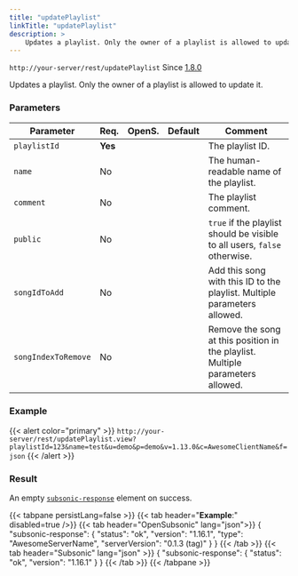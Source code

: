 ```yaml
---
title: "updatePlaylist"
linkTitle: "updatePlaylist"
description: >
    Updates a playlist. Only the owner of a playlist is allowed to update it.
---
```


`http://your-server/rest/updatePlaylist` Since [1.8.0](../../subsonic-versions)

Updates a playlist. Only the owner of a playlist is allowed to update it.

### Parameters

| Parameter | Req. | OpenS. | Default | Comment |
| --- | --- | --- | --- | --- |
| `playlistId` | **Yes** |  |    | The playlist ID. |
| `name` | No  |  |    | The human-readable name of the playlist. |
| `comment` | No  | |     | The playlist comment. |
| `public` | No  |  |    | `true` if the playlist should be visible to all users, `false` otherwise. |
| `songIdToAdd` | No  |  |    | Add this song with this ID to the playlist. Multiple parameters allowed. |
| `songIndexToRemove` | No  | |     | Remove the song at this position in the playlist. Multiple parameters allowed. |

### Example

{{< alert color="primary" >}} `http://your-server/rest/updatePlaylist.view?playlistId=123&name=test&u=demo&p=demo&v=1.13.0&c=AwesomeClientName&f=json` {{< /alert >}}

### Result

An empty [`subsonic-response`](../../responses/subsonic-response) element on success.

{{< tabpane persistLang=false >}}
{{< tab header="**Example**:" disabled=true />}}
{{< tab header="OpenSubsonic" lang="json">}}
{
  "subsonic-response": {
    "status": "ok",
    "version": "1.16.1",
    "type": "AwesomeServerName",
    "serverVersion": "0.1.3 (tag)"
  }
}
{{< /tab >}}
{{< tab header="Subsonic" lang="json" >}}
{
  "subsonic-response": {
    "status": "ok",
    "version": "1.16.1"
  }
}
{{< /tab >}}
{{< /tabpane >}}
